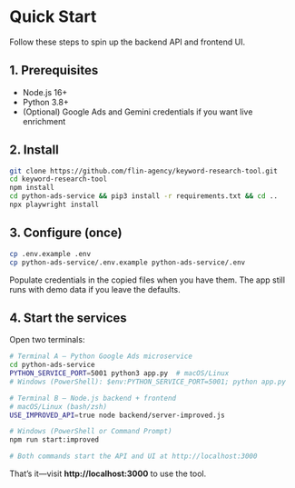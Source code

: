 # Quick Start

Follow these steps to spin up the backend API and frontend UI.

## 1. Prerequisites

- Node.js 16+
- Python 3.8+
- (Optional) Google Ads and Gemini credentials if you want live enrichment

## 2. Install

```bash
git clone https://github.com/flin-agency/keyword-research-tool.git
cd keyword-research-tool
npm install
cd python-ads-service && pip3 install -r requirements.txt && cd ..
npx playwright install
```

## 3. Configure (once)

```bash
cp .env.example .env
cp python-ads-service/.env.example python-ads-service/.env
```

Populate credentials in the copied files when you have them. The app still runs with demo data if you leave the defaults.

## 4. Start the services

Open two terminals:

```bash
# Terminal A – Python Google Ads microservice
cd python-ads-service
PYTHON_SERVICE_PORT=5001 python3 app.py  # macOS/Linux
# Windows (PowerShell): $env:PYTHON_SERVICE_PORT=5001; python app.py

# Terminal B – Node.js backend + frontend
# macOS/Linux (bash/zsh)
USE_IMPROVED_API=true node backend/server-improved.js

# Windows (PowerShell or Command Prompt)
npm run start:improved

# Both commands start the API and UI at http://localhost:3000
```

That’s it—visit **http://localhost:3000** to use the tool.
